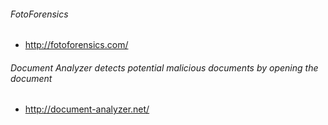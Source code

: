 ###### FotoForensics
* http://fotoforensics.com/

###### Document Analyzer detects potential malicious documents by opening the document 
* http://document-analyzer.net/
